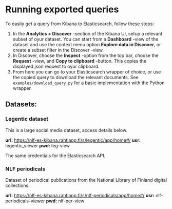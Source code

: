 # Running exported queries

To easily get a query from Kibana to Elasticsearch, follow these steps:

1. In the **Analytics > Discover** -section of the Kibana UI, setup a relevant subset of oyur dataset. You can start from a **Dashboard** -view of the dataset and use the context menu option **Explore data in Discover**, or create a subset filter in the Discover -view.
2. In Discover, choose the **Inspect** -option from the top bar, choose the **Request** -view, and **Copy to clipboard** -button. This copies the displayed json request to oyur clipboard.
3. From here you can go to your Elasticsearch wrapper of choice, or use the copied query to download the relevant documents. See `examples/download_query.py` for a basic implementation with the Python wrapper.

## Datasets:

### Legentic dataset

This is a large social media dataset, access details below.

**url:** https://nlf-es-kibana.rahtiapp.fi/s/legentic/app/home#/
**usr:** legentic_viewer
**pwd:** leg-view

The same credentials for the Elasticsearch API.

### NLF periodicals

Dataset of periodical publications from the National Library of Finland digital collections.

**url:** https://nlf-es-kibana.rahtiapp.fi/s/nlf-periodicals/app/home#/
**usr:** nlf-periodicals-viewer
**pwd:** nlf-per-view
